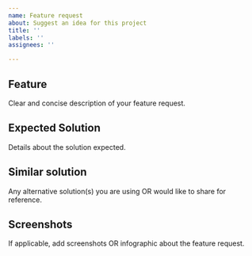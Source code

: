 ```yaml
---
name: Feature request
about: Suggest an idea for this project
title: ''
labels: ''
assignees: ''

---
```


## Feature 
Clear and concise description of your feature request.

## Expected Solution
Details about the solution expected.

## Similar solution
Any alternative solution(s) you are using OR would like to share for reference.

## Screenshots
If applicable, add screenshots OR infographic about the feature request.
